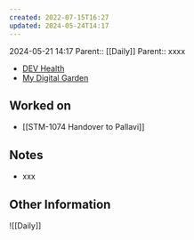 ```yaml
---
created: 2022-07-15T16:27
updated: 2024-05-24T14:17
---
```

2024-05-21 14:17
Parent:: [[Daily]] 
Parent:: xxxx

- [DEV Health](https://health-configdev.mixtelematics.com/public/mapshow.htm?id=2001&mapid=1A35514B-E08F-4B7C-90B8-CD1774AE8CA3)
- [My Digital Garden](https://my-digital-garden-ten-inky.vercel.app/)

## Worked on

- [[STM-1074 Handover to Pallavi]]

## Notes

- xxx

## Other Information

![[Daily]]
